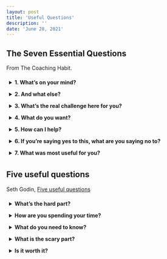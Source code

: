 ```yaml
---
layout: post
title: 'Useful Questions'
description: ''
date: 'June 28, 2021'
---
```


## The Seven Essential Questions

From The Coaching Habit.

<details>
    <summary>1. What’s on your mind?</summary>
    It’s a question that says, Let’s talk about the thing that matters most.<br><br>
    <strong>3Ps</strong><br>
    <ol>
        <li>Project side → any challenges around the actual content</li>
        <li>People side → any issues with colleagues/bosses/customers/clients</li>
        <li>Patterns → if there’s a way that you’re getting in your own way, and not showing up in the best possible way.</li>
    </ol>
    Where should we start?
</details>

<details>
    <summary>2. And what else?</summary>
    “There is nothing else” is a response you should be seeking. It means you’ve reached the end of this line of inquiry. Take a breath, take a bow and go on to another question.<br><br>
    <strong>Variations</strong><br>
        <ul>
        <li>“And what else could you do?”</li>
        <li>“And what else is a challenge here for you?”</li>
        <li>“And what else might be possible?”</li>
        <li>“Is there anything else?” → invites closure, while still leaving the door open for whatever else needs to be said</li>
    </ul>
</details>

<details>
    <summary>3. What’s the real challenge here for you?</summary>
    Emphasis on <i>real</i> and <i>you</i>. Adding “for you” to a question helps people figure out the answers faster and more accurately.
    <br><br>
    <strong>Proliferation of challenges</strong><br>
    “If you had to pick one of these to focus on, which one here would be the real challenge for you?”
    <br><br>
    <strong>Bitching and moaning – Gossiping</strong><br>
    “I think I understand some of what’s going on with [name of the person or situation]. What’s the real challenge here for you?”
    <br><br>
    <strong>Abstractions and Generalizations</strong><br>
    “I think I understand some of what’s going on with [name of the person or situation]. What’s the real challenge here for you?”
</details>

<details>
    <summary>4. What do you want?</summary>
    What we want is often left unknown or unsaid.
    <br><br>
    <strong>T.E.R.A</strong><br>
        <ul>
        <li>Tribe → Are you with me or against me?</li>
        <li>Expectation → Do I know the future or not?</li>
        <li>Rank → Are you more or less important than I am?</li>
        <li>Autonomy → Do I get a say or not?</li>
    </ul>
</details>

<details>
    <summary>5. How can I help?</summary>
    These three labels aren’t descriptions of who you are. They’re descriptions of how you’re behaving in a given situation. They are roles we end up playing when we’ve been triggered and, in that state, find a less-than-effective version of ourselves playing out.
    <br><br>
    The Drama Triangle<br><br>
    <strong>Victim</strong><br>
        <ul>
        <li>Core belief → “My life is so hard; my life is so unfair. ‘Poor me.’”</li>
        <li>Dynamic → “It’s not my fault (it’s theirs).”</li>
        <li>Benefits → No responsibility for fixing anything; you get to complain; you attract Rescuers.</li>
        <li>Price → You have no sense of being able to change anything—any change is outside your control. You’re known to be ineffective. And no one likes a whiner.</li>
        <li>Stuck → “I feel stuck because I have no power and no influence. I feel useless.” </li>
    </ul>
    <strong>Persecutor</strong><br>
        <ul>
        <li>Core belief → “I’m surrounded by fools, idiots or just people less good than me.”</li>
        <li>Dynamic → “It’s not my fault (it’s yours).”</li>
        <li>Benefits → You feel superior and have a sense of power and control.</li>
        <li>Price → Responsible for everything. You create Victims. You’re known as a micromanager. “People do the minimum for you and no more. And no one likes a bully.</li>
        <li>Stuck → “I feel stuck because I don’t trust anyone. I feel alone.”</li>
    </ul>
        <strong>Rescuer</strong><br>
        <ul>
        <li>Core belief → “Don’t fight, don’t worry, let me jump in and take it on and fix it.”</li>
        <li>Dynamic → “It’s my fault/responsibility (not yours).”</li>
        <li>Benefits → You feel morally superior; you believe you’re indispensable.</li>
        <li>Price → People reject your help. You create Victims and perpetuate the Drama Triangle. And no one likes a meddler.</li>
        <li>Stuck → “I feel stuck because my rescuing doesn’t work. I feel burdened.”</li>
    </ul>
    <hr>
    “How do I [insert query most likely to sucker you in]?”
    <br><br>
    “That’s a great question. I’ve got some ideas, which I’ll share with you. But before I do, what are your first thoughts?”
    <br><br>
    [Answers]
    <br><br>
    “That’s terrific. What else could you do?”
    <br><br>
    [Answers]
    <br><br>
    “This is all good. Is there anything else you could try here?”
    <br><br>
    And then, and only then, you can add your own idea into the mix if you wish. And of course, if the conversation is going well, keep asking “And what else?” until she has run out of ideas.
    <br><br>
    <strong>Blunt</strong><br>
    Curious, “What do you want from me?”
</details>

<details>
    <summary>6. If you’re saying yes to this, what are you saying no to?</summary>
    “Let’s be clear: What exactly are you saying Yes to?” brings the commitment out of the shadows. If you then ask, “What could being fully committed to this idea look like?” it brings things into even sharper, bolder focus.
    <br><br>
    3Ps<br>
    <strong>Projects</strong><br>
    <ul>
        <li>What projects do you need to abandon or postpone?</li>
        <li>What meetings will you no longer attend?</li>
        <li>What resources do you need to divert to the Yes?</li>
    </ul>
    <strong>People</strong><br>
    <ul>
        <li>What expectations do you need to manage?</li>
        <li>From what Drama Triangle dynamics will you extract yourself?</li>
        <li>What relationships will you let wither?</li>
    </ul>
    <strong>Patterns</strong><br>
    <ul>
        <li>What habits do you need to break?</li>
        <li>What old stories or dated ambitions do you need to update?</li>
        <li>What beliefs about yourself do you need to let go of?</li>
    </ul>
    Saying Yes more slowly means being willing to stay curious before committing. Which means asking more questions:
    <ul>
        <li>Why are you asking me?</li>
        <li>Whom else have you asked?</li>
        <li>When you say this is urgent, what do you mean?</li>
        <li>According to what standard does this need to be completed? By when?</li>
        <li>If I couldn’t do all of this, but could do just a part, what part would you have me do?</li>
        <li>What do you want me to take off my plate so I can do this?</li>
    </ul>
    The Other Five Strategic Questions
    <ul>
        <li><strong>What is our winning aspiration?</strong> What impact do you want to have in and on the world?</li>
        <li><strong>Where will we play?</strong> “Boiling the ocean” is rarely successful. Choosing a sector, geography, product, channel and customer allows you to focus your resources.</li>
        <li><strong>How will we win?</strong> What’s the defendable difference that will open up the gap between you and the others?</li>
        <li><strong>What capabilities must be in place?</strong> Not just what do you need to do, but how will it become and stay a strength?</li>
        <li><strong>What management systems are required?</strong> Measuring stuff is easy. It’s much harder to figure out what you want to measure that actually matters.</li>
    </ul>
</details>

<details>
    <summary>7. What was most useful for you?</summary>
    Advice is overrated. I can tell you something, and it’s got a limited chance of making its way into your memory. If I can ask you a question and you generate the answer yourself, the odds increase substantially.
</details>

## Five useful questions

Seth Godin, [Five useful questions](https://seths.blog/2021/06/five-useful-questions/)

<details>
    <summary>What’s the hard part?</summary>
    Which part of your work, if it suddenly got much better, would have the biggest impact on the outcome you seek?
</details>

<details>
    <summary>How are you spending your time?</summary>
    If we took at look at your calendar, how much time is spent reacting or responding to incoming, how much is under your control, and how much is focused on the hard part?
</details>

<details>
    <summary>What do you need to know?</summary>
    What are the skills that you don’t have that would make your work more effective?
</details>

<details>
    <summary>What is the scary part?</summary>
    Which outcomes or interactions are you trying to avoid thinking about or interacting with? Why?
</details>

<details>
    <summary>Is it worth it?</summary>
    After looking at your four answers to these questions, you might have a better idea of what it will take for your project to reach its potential. Does the outcome of the project–for those you serve and for you–justify what it will take to get it there?
</details>

<style>
details {
    padding: .5em .5em 0;
}

summary {
    font-weight: bold;
    margin: -.5em -.5em 0;
    padding: .5em;
}

details[open] {
    padding: .5em;
}

details[open] summary {
    margin-bottom: .5em;
}
</style>
 